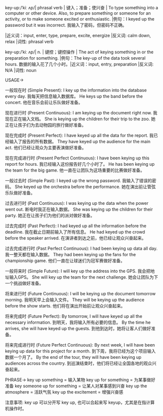key-up:/ˈkiː ʌp/| phrasal verb | 键入；准备；使兴奋 | To type something into a computer or other device. Also, to prepare something or someone for an activity, or to make someone excited or enthusiastic. |例句：I keyed up the password but it was incorrect. 我输入了密码，但密码不正确。


|近义词：input, enter, type, prepare, excite, energize |反义词: calm down, relax |词性: phrasal verb

key-up:/ˈkiː ʌp/| n. | 键控；键控操作 | The act of keying something in or the preparation for something. |例句：The key-up of the data took several hours.  数据的输入花了几个小时。|近义词：input, entry, preparation |反义词: N/A |词性: noun


USAGE->

一般现在时 (Simple Present):
I key up the information into the database every day. 我每天把信息输入数据库。
He keys up the band before the concert. 他在音乐会前让乐队做好准备。

现在进行时 (Present Continuous):
I am keying up the document right now. 我现在正在输入文档。
She is keying up the children for their trip to the zoo. 她正在让孩子们为去动物园的旅行做好准备。


现在完成时 (Present Perfect):
I have keyed up all the data for the report. 我已经输入了报告的所有数据。
They have keyed up the audience for the main act.  他们已经让观众为主要表演做好准备。

现在完成进行时 (Present Perfect Continuous):
I have been keying up this report for hours. 我已经输入这份报告好几个小时了。
He has been keying up the team for the big game.  他一直在让团队为这场重要的比赛做好准备。


一般过去时 (Simple Past):
I keyed up the wrong password. 我输入了错误的密码。
She keyed up the orchestra before the performance. 她在演出前让管弦乐队做好准备。

过去进行时 (Past Continuous):
I was keying up the data when the power went out.  断电时我正在输入数据。
She was keying up the children for their party. 她正在让孩子们为他们的派对做好准备。

过去完成时 (Past Perfect):
I had keyed up all the information before the deadline. 我在截止日期前输入了所有信息。
He had keyed up the crowd before the speaker arrived.  在演讲者到达之前，他已经让观众兴奋起来。


过去完成进行时 (Past Perfect Continuous):
I had been keying up data all day. 我一整天都在输入数据。
They had been keying up the fans for the championship game.  他们一直在让球迷们为冠军赛做好准备。

一般将来时 (Simple Future):
I will key up the address into the GPS. 我会把地址输入GPS。
She will key up the team for the next challenge. 她会让团队为下一个挑战做好准备。

将来进行时 (Future Continuous):
I will be keying up the document tomorrow morning. 我明天早上会输入文件。
They will be keying up the audience before the show starts.  他们将在演出开始前让观众兴奋起来。

将来完成时 (Future Perfect):
By tomorrow, I will have keyed up all the necessary information.  到明天，我将输入所有必要的信息。
By the time he arrives, she will have keyed up the guests.  到他到达时，她将让客人们做好准备。

将来完成进行时 (Future Perfect Continuous):
By next week, I will have been keying up data for this project for a month. 到下周，我将已经为这个项目输入数据一个月了。
By the end of the tour, they will have been keying up audiences across the country. 到巡演结束时，他们将已经让全国各地的观众兴奋起来。

PHRASE->
key up something = 输入某物
key up for something = 为某事做好准备
key someone up for something = 让某人对某事感到兴奋
key up the atmosphere =  活跃气氛
key up the excitement =  增强兴奋感

注意事项: key up 可以分开写 key up, 也可以合起来写 keyup，尤其是在指计算机操作时。
